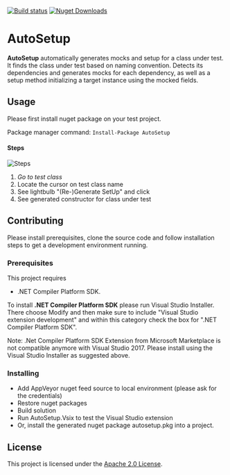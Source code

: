 [![Build status](https://ci.appveyor.com/api/projects/status/51wn45ti1i8k4obv/branch/master?svg=true)](https://ci.appveyor.com/project/TubaKaya/autosetup/branch/master)
[![Nuget Downloads](https://img.shields.io/nuget/dt/autosetup.svg)](https://www.nuget.org/packages/AutoSetup/)

# AutoSetup

**AutoSetup** automatically generates mocks and setup for a class under test. It finds the class under test based on naming convention. Detects its dependencies and generates mocks for each dependency, as well as a setup method initializing a target instance using the mocked fields.

## Usage

Please first install nuget package on your test project. 

Package manager command:
`Install-Package AutoSetup`

#### Steps

![Steps](https://user-images.githubusercontent.com/6681935/49291645-535d2b80-f4ab-11e8-9676-0d8a2c1e466e.gif)

1. *Go to test class*
2.  Locate the cursor on test class name
3. See lightbulb "(Re-)Generate SetUp" and click
4. See generated constructor for class under test

## Contributing

Please install prerequisites, clone the source code and follow installation steps to get a development environment running.

### Prerequisites

This project requires 
* .NET Compiler Platform SDK. 

To install **.NET Compiler Platform SDK** please run Visual Studio Installer. There choose Modify and then make sure to include "Visual Studio extension development" and within this category check the box for ".NET Compiler Platform SDK".

Note: .Net Compiler Platform SDK Extension from Microsoft Marketplace is not compatible anymore with Visual Studio 2017. Please install using the Visual Studio Installer as suggested above.

### Installing

* Add AppVeyor nuget feed source to local environment (please ask for the credentials)
* Restore nuget packages
* Build solution
* Run AutoSetup.Vsix to test the Visual Studio extension
* Or, install the generated nuget package autosetup.pkg into a project.

## License

This project is licensed under the [Apache 2.0 License](LICENSE.txt).

<!--
## Acknowledgments

* Hat tip to anyone whose code was used
* Inspiration
* etc
-->
